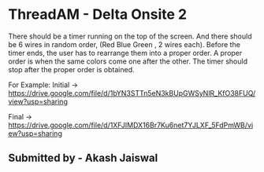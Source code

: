 # ThreadAM - Delta Onsite 2

There should be a timer running on the top of the screen. And there should be 6 wires in random order, (Red Blue Green , 2 wires each). Before the timer ends, the user has to rearrange them into a proper order. A proper order is when the same colors come one after the other. The timer should stop after the proper order is obtained.


For Example:
Initial -> https://drive.google.com/file/d/1bYN3STTn5eN3kBUpGWSyNlR_KfO38FUQ/view?usp=sharing

Final -> https://drive.google.com/file/d/1XFJIMDX16Br7Ku6net7YJLXF_5FdPmWB/view?usp=sharing

## Submitted by - Akash Jaiswal
